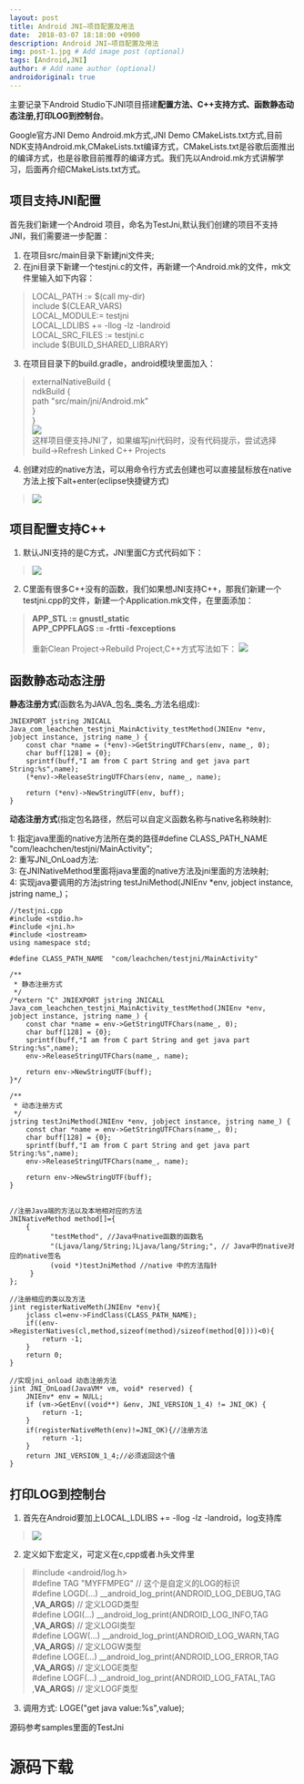 ```yaml
---
layout: post
title: Android JNI—项目配置及用法
date:  2018-03-07 18:18:00 +0900  
description: Android JNI—项目配置及用法
img: post-1.jpg # Add image post (optional)
tags: [Android,JNI]
author: # Add name author (optional)
androidoriginal: true
---
```

主要记录下Android Studio下JNI项目搭建**配置方法、C++支持方式、函数静态动态注册,打印LOG到控制台**。

Google官方JNI Demo <a href="https://github.com/googlesamples/android-ndk/tree/master/other-builds/ndkbuild" style="text-decoration: none;" target="\_blank"  title="点击前往">Android.mk方式</a>,JNI Demo <a href="https://github.com/googlesamples/android-ndk" style="text-decoration: none;" target="\_blank"  title="点击前往">CMakeLists.txt方式</a>,目前NDK支持Android.mk,CMakeLists.txt编译方式，CMakeLists.txt是谷歌后面推出的编译方式，也是谷歌目前推荐的编译方式。我们先以Android.mk方式讲解学习，后面再介绍CMakeLists.txt方式。

## 项目支持JNI配置 ##

首先我们新建一个Android 项目，命名为TestJni,默认我们创建的项目不支持JNI，我们需要进一步配置：

1. 在项目src/main目录下新建jni文件夹;<br>
2. 在jni目录下新建一个testjni.c的文件，再新建一个Android.mk的文件，mk文件里输入如下内容：<br>
>LOCAL_PATH := $(call my-dir)<br>
>include $(CLEAR_VARS)<br>
>LOCAL_MODULE:= testjni<br>
>LOCAL_LDLIBS += -llog -lz -landroid<br>
>LOCAL_SRC_FILES := testjni.c<br>
>include $(BUILD_SHARED_LIBRARY)<br>
3. 在项目目录下的build.gradle，android模块里面加入：
>externalNativeBuild {<br>
>     ndkBuild {<br>
>       path "src/main/jni/Android.mk"<br>
>     }<br>
>}<br>
![](/assets/img/blog/androidoriginal/jni/jniconfig/build_config.jpg)<br>
这样项目便支持JNI了，如果编写jni代码时，没有代码提示，尝试选择build->Refresh Linked C++ Projects


4. 创建对应的native方法，可以用命令行方式去创建也可以直接鼠标放在native方法上按下alt+enter(eclipse快捷键方式)
>![](/assets/img/blog/androidoriginal/jni/jniconfig/method_create.jpg)

## 项目配置支持C++ ##
1. 默认JNI支持的是C方式，JNI里面C方式代码如下：
>![](/assets/img/blog/androidoriginal/jni/jniconfig/c_part.jpg)

2. C里面有很多C++没有的函数，我们如果想JNI支持C++，那我们新建一个testjni.cpp的文件，新建一个Application.mk文件，在里面添加：<br>
>**APP_STL := gnustl_static<br>**
>**APP_CPPFLAGS := -frtti -fexceptions**<br><br>
重新Clean Project->Rebuild Project,C++方式写法如下：
![](/assets/img/blog/androidoriginal/jni/jniconfig/c_part1.jpg)

## 函数静态动态注册 ##

**静态注册方式**(函数名为JAVA_包名_类名_方法名组成):

	JNIEXPORT jstring JNICALL Java_com_leachchen_testjni_MainActivity_testMethod(JNIEnv *env, jobject instance, jstring name_) {
		const char *name = (*env)->GetStringUTFChars(env, name_, 0);
		char buff[128] = {0};
		sprintf(buff,"I am from C part String and get java part String:%s",name);
		(*env)->ReleaseStringUTFChars(env, name_, name);

		return (*env)->NewStringUTF(env, buff);
	}

**动态注册方式**(指定包名路径，然后可以自定义函数名称与native名称映射):

1: 指定java里面的native方法所在类的路径#define CLASS_PATH_NAME	 "com/leachchen/testjni/MainActivity";<br>
2: 重写JNI_OnLoad方法:<br>
3: 在JNINativeMethod里面将java里面的native方法及jni里面的方法映射;<br>
4: 实现java要调用的方法jstring testJniMethod(JNIEnv *env, jobject instance, jstring name_)；

	//testjni.cpp
	#include <stdio.h>
	#include <jni.h>
	#include <iostream>
	using namespace std;

	#define CLASS_PATH_NAME	 "com/leachchen/testjni/MainActivity"

	/**
	 * 静态注册方式
	 */
	/*extern "C" JNIEXPORT jstring JNICALL
	Java_com_leachchen_testjni_MainActivity_testMethod(JNIEnv *env, jobject instance, jstring name_) {
		const char *name = env->GetStringUTFChars(name_, 0);
		char buff[128] = {0};
		sprintf(buff,"I am from C part String and get java part String:%s",name);
		env->ReleaseStringUTFChars(name_, name);

		return env->NewStringUTF(buff);
	}*/

	/**
	 * 动态注册方式
	 */
	jstring testJniMethod(JNIEnv *env, jobject instance, jstring name_) {
		const char *name = env->GetStringUTFChars(name_, 0);
		char buff[128] = {0};
		sprintf(buff,"I am from C part String and get java part String:%s",name);
		env->ReleaseStringUTFChars(name_, name);

		return env->NewStringUTF(buff);
	}


	//注册Java端的方法以及本地相对应的方法
	JNINativeMethod method[]={
		{
			  "testMethod", //Java中native函数的函数名
			  "(Ljava/lang/String;)Ljava/lang/String;", // Java中的native对应的native签名
			  (void *)testJniMethod //native 中的方法指针
		 }
	};

	//注册相应的类以及方法
	jint registerNativeMeth(JNIEnv *env){
		jclass cl=env->FindClass(CLASS_PATH_NAME);
		if((env->RegisterNatives(cl,method,sizeof(method)/sizeof(method[0])))<0){
			return -1;
		}
		return 0;
	}

	//实现jni_onload 动态注册方法
	jint JNI_OnLoad(JavaVM* vm, void* reserved) {
		JNIEnv* env = NULL;
		if (vm->GetEnv((void**) &env, JNI_VERSION_1_4) != JNI_OK) {
			return -1;
		}
		if(registerNativeMeth(env)!=JNI_OK){//注册方法
			return -1;
		}
		return JNI_VERSION_1_4;//必须返回这个值
	}

## 打印LOG到控制台 ##

1. 首先在Android要加上LOCAL_LDLIBS += -llog -lz -landroid，log支持库
>![](/assets/img/blog/androidoriginal/jni/jniconfig/log_config.jpg)

2. 定义如下宏定义，可定义在c,cpp或者.h头文件里
  >#include <android/log.h><br>
  >#define TAG "MYFFMPEG" // 这个是自定义的LOG的标识<br>
  >#define LOGD(...) __android_log_print(ANDROID_LOG_DEBUG,TAG ,__VA_ARGS__) // 定义LOGD类型<br>
  >#define LOGI(...) __android_log_print(ANDROID_LOG_INFO,TAG ,__VA_ARGS__) // 定义LOGI类型<br>
  >#define LOGW(...) __android_log_print(ANDROID_LOG_WARN,TAG ,__VA_ARGS__) // 定义LOGW类型<br>
  >#define LOGE(...) __android_log_print(ANDROID_LOG_ERROR,TAG ,__VA_ARGS__) // 定义LOGE类型<br>
  >#define LOGF(...) __android_log_print(ANDROID_LOG_FATAL,TAG ,__VA_ARGS__) // 定义LOGF类型<br>

3. 调用方式: LOGE("get java value:%s",value);



源码参考samples里面的TestJni
<h1><a href="https://github.com/leach-chen/TestProject/tree/master/samples/TestJni" style="text-decoration: none;" target="_blank" title="源码下载">源码下载</a>
<h1>
